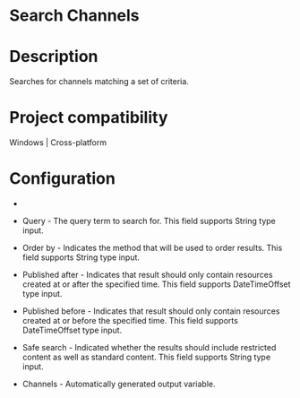 ﻿# Search Channels

# Description

Searches for channels matching a set of criteria.

# Project compatibility

Windows | Cross-platform

# Configuration

* 
* Query - The query term to search for. This field supports String type input.
* Order by - Indicates the method that will be used to order results. This field supports String type input.
* Published after - Indicates that result should only contain resources created at or after the specified time. This field supports DateTimeOffset type input.
* Published before - Indicates that result should only contain resources created at or before the specified time. This field supports DateTimeOffset type input.
* Safe search - Indicated whether the results should include restricted content as well as standard content. This field supports String type input.









* Channels - Automatically generated output variable.
